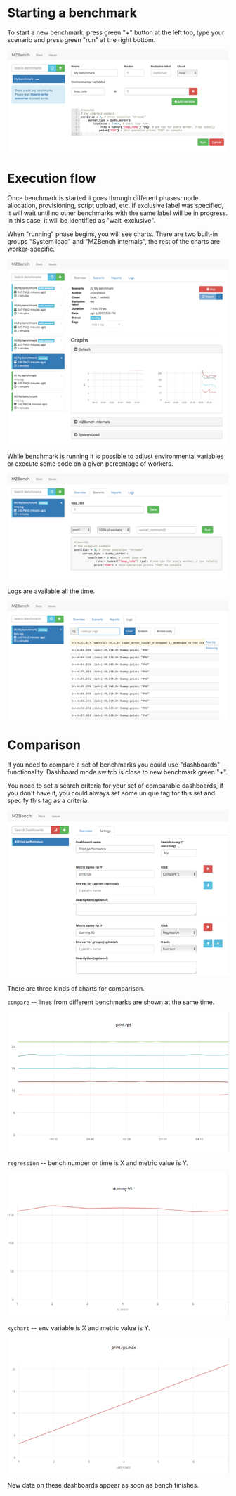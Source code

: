 # Starting a benchmark

To start a new benchmark, press green "+" button at the left top, type your
scenario and press green "run" at the right bottom.

![Graphs](doc/images/start.png)

# Execution flow

Once benchmark is started it goes through different phases: node allocation,
provisioning, script upload, etc. If exclusive label was specified, it will
wait until no other benchmarks with the same label will be in progress. In this
case, it will be identified as "wait_exclusive".

When "running" phase begins,
you will see charts. There are two built-in groups "System load" and
"MZBench internals", the rest of the charts are worker-specific.

![Running](doc/images/running.png)

While benchmark is running it is possible to adjust environmental variables or
execute some code on a given percentage of workers.

![Var update](doc/images/var_update.png)

Logs are available all the time.

![Logs](doc/images/logs.png)

# Comparison

If you need to compare a set of benchmarks you could use "dashboards"
functionality. Dashboard mode switch is close to new benchmark green "+".

You need to set a search criteria for your set of comparable dashboards,
if you don't have it, you could always set some unique tag for this set and
specify this tag as a criteria.

![Logs](doc/images/dashboards.png)

There are three kinds of charts for comparison.

`compare` -- lines from different benchmarks are shown at the same time.

![Logs](doc/images/compare.png)

`regression` -- bench number or time is X and metric value is Y.

![Logs](doc/images/regression.png)

`xychart` -- env variable is X and metric value is Y.

![Logs](doc/images/xychart.png)

New data on these dashboards appear as soon as bench finishes.
